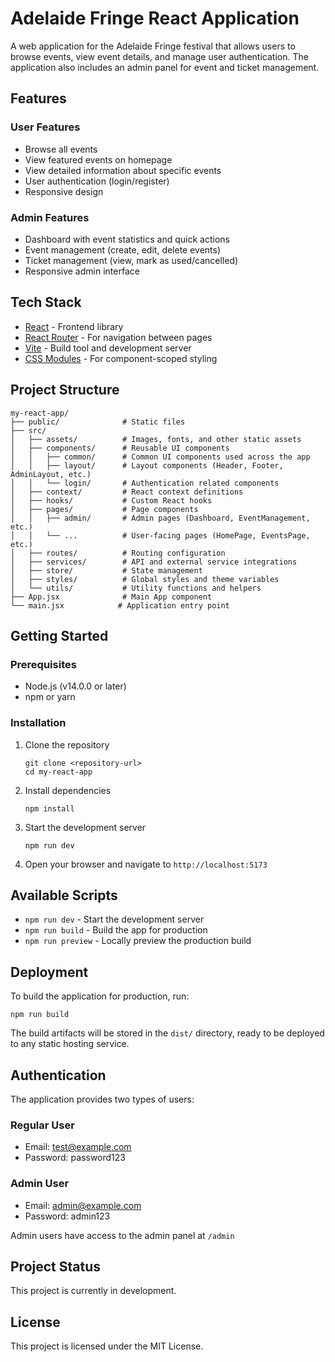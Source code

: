 # Adelaide Fringe React Application

A web application for the Adelaide Fringe festival that allows users to browse events, view event details, and manage user authentication. The application also includes an admin panel for event and ticket management.

## Features

### User Features
- Browse all events
- View featured events on homepage
- View detailed information about specific events
- User authentication (login/register)
- Responsive design

### Admin Features
- Dashboard with event statistics and quick actions
- Event management (create, edit, delete events)
- Ticket management (view, mark as used/cancelled)
- Responsive admin interface

## Tech Stack

- [React](https://reactjs.org/) - Frontend library
- [React Router](https://reactrouter.com/) - For navigation between pages
- [Vite](https://vitejs.dev/) - Build tool and development server
- [CSS Modules](https://github.com/css-modules/css-modules) - For component-scoped styling

## Project Structure

```
my-react-app/
├── public/              # Static files
├── src/
│   ├── assets/          # Images, fonts, and other static assets
│   ├── components/      # Reusable UI components
│   │   ├── common/      # Common UI components used across the app
│   │   ├── layout/      # Layout components (Header, Footer, AdminLayout, etc.)
│   │   └── login/       # Authentication related components
│   ├── context/         # React context definitions
│   ├── hooks/           # Custom React hooks
│   ├── pages/           # Page components
│   │   ├── admin/       # Admin pages (Dashboard, EventManagement, etc.)
│   │   └── ...          # User-facing pages (HomePage, EventsPage, etc.)
│   ├── routes/          # Routing configuration
│   ├── services/        # API and external service integrations
│   ├── store/           # State management
│   ├── styles/          # Global styles and theme variables
│   └── utils/           # Utility functions and helpers
├── App.jsx              # Main App component
└── main.jsx            # Application entry point
```

## Getting Started

### Prerequisites

- Node.js (v14.0.0 or later)
- npm or yarn

### Installation

1. Clone the repository
   ```
   git clone <repository-url>
   cd my-react-app
   ```

2. Install dependencies
   ```
   npm install
   ```

3. Start the development server
   ```
   npm run dev
   ```

4. Open your browser and navigate to `http://localhost:5173`

## Available Scripts

- `npm run dev` - Start the development server
- `npm run build` - Build the app for production
- `npm run preview` - Locally preview the production build

## Deployment

To build the application for production, run:

```
npm run build
```

The build artifacts will be stored in the `dist/` directory, ready to be deployed to any static hosting service.

## Authentication

The application provides two types of users:

### Regular User
- Email: test@example.com
- Password: password123

### Admin User
- Email: admin@example.com
- Password: admin123

Admin users have access to the admin panel at `/admin`

## Project Status

This project is currently in development.

## License

This project is licensed under the MIT License.
